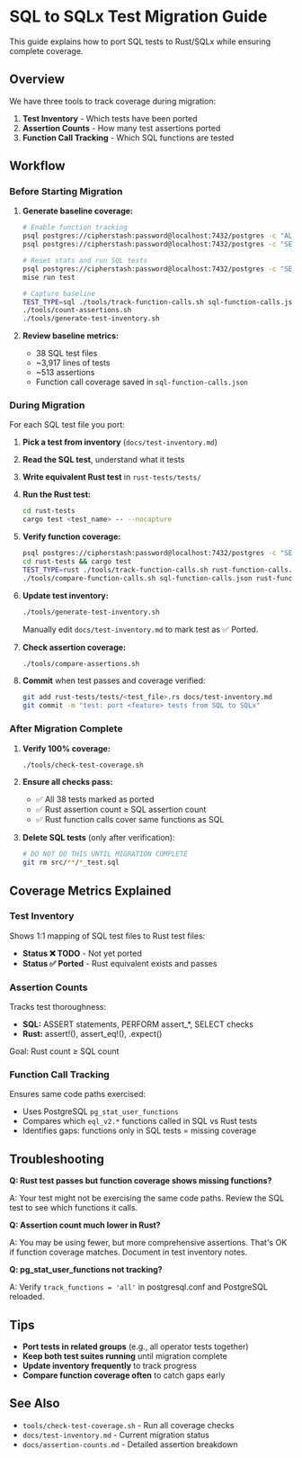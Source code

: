 # SQL to SQLx Test Migration Guide

This guide explains how to port SQL tests to Rust/SQLx while ensuring complete coverage.

## Overview

We have three tools to track coverage during migration:

1. **Test Inventory** - Which tests have been ported
2. **Assertion Counts** - How many test assertions ported
3. **Function Call Tracking** - Which SQL functions are tested

## Workflow

### Before Starting Migration

1. **Generate baseline coverage:**

   ```bash
   # Enable function tracking
   psql postgres://cipherstash:password@localhost:7432/postgres -c "ALTER SYSTEM SET track_functions = 'all';"
   psql postgres://cipherstash:password@localhost:7432/postgres -c "SELECT pg_reload_conf();"

   # Reset stats and run SQL tests
   psql postgres://cipherstash:password@localhost:7432/postgres -c "SELECT pg_stat_reset();"
   mise run test

   # Capture baseline
   TEST_TYPE=sql ./tools/track-function-calls.sh sql-function-calls.json
   ./tools/count-assertions.sh
   ./tools/generate-test-inventory.sh
   ```

2. **Review baseline metrics:**
   - 38 SQL test files
   - ~3,917 lines of tests
   - ~513 assertions
   - Function call coverage saved in `sql-function-calls.json`

### During Migration

For each SQL test file you port:

1. **Pick a test from inventory** (`docs/test-inventory.md`)

2. **Read the SQL test**, understand what it tests

3. **Write equivalent Rust test** in `rust-tests/tests/`

4. **Run the Rust test:**
   ```bash
   cd rust-tests
   cargo test <test_name> -- --nocapture
   ```

5. **Verify function coverage:**
   ```bash
   psql postgres://cipherstash:password@localhost:7432/postgres -c "SELECT pg_stat_reset();"
   cd rust-tests && cargo test
   TEST_TYPE=rust ./tools/track-function-calls.sh rust-function-calls.json
   ./tools/compare-function-calls.sh sql-function-calls.json rust-function-calls.json
   ```

6. **Update test inventory:**
   ```bash
   ./tools/generate-test-inventory.sh
   ```

   Manually edit `docs/test-inventory.md` to mark test as ✅ Ported.

7. **Check assertion coverage:**
   ```bash
   ./tools/compare-assertions.sh
   ```

8. **Commit** when test passes and coverage verified:
   ```bash
   git add rust-tests/tests/<test_file>.rs docs/test-inventory.md
   git commit -m "test: port <feature> tests from SQL to SQLx"
   ```

### After Migration Complete

1. **Verify 100% coverage:**
   ```bash
   ./tools/check-test-coverage.sh
   ```

2. **Ensure all checks pass:**
   - ✅ All 38 tests marked as ported
   - ✅ Rust assertion count ≥ SQL assertion count
   - ✅ Rust function calls cover same functions as SQL

3. **Delete SQL tests** (only after verification):
   ```bash
   # DO NOT DO THIS UNTIL MIGRATION COMPLETE
   git rm src/**/*_test.sql
   ```

## Coverage Metrics Explained

### Test Inventory

Shows 1:1 mapping of SQL test files to Rust test files:

- **Status ❌ TODO** - Not yet ported
- **Status ✅ Ported** - Rust equivalent exists and passes

### Assertion Counts

Tracks test thoroughness:

- **SQL:** ASSERT statements, PERFORM assert_*, SELECT checks
- **Rust:** assert!(), assert_eq!(), .expect()

Goal: Rust count ≥ SQL count

### Function Call Tracking

Ensures same code paths exercised:

- Uses PostgreSQL `pg_stat_user_functions`
- Compares which `eql_v2.*` functions called in SQL vs Rust tests
- Identifies gaps: functions only in SQL tests = missing coverage

## Troubleshooting

**Q: Rust test passes but function coverage shows missing functions?**

A: Your test might not be exercising the same code paths. Review the SQL test to see which functions it calls.

**Q: Assertion count much lower in Rust?**

A: You may be using fewer, but more comprehensive assertions. That's OK if function coverage matches. Document in test inventory notes.

**Q: pg_stat_user_functions not tracking?**

A: Verify `track_functions = 'all'` in postgresql.conf and PostgreSQL reloaded.

## Tips

- **Port tests in related groups** (e.g., all operator tests together)
- **Keep both test suites running** until migration complete
- **Update inventory frequently** to track progress
- **Compare function coverage often** to catch gaps early

## See Also

- `tools/check-test-coverage.sh` - Run all coverage checks
- `docs/test-inventory.md` - Current migration status
- `docs/assertion-counts.md` - Detailed assertion breakdown
